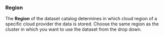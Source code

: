 ### Region

The **Region** of the dataset catalog determines in which cloud region of a
specific cloud provider the data is stored. Choose the same region as the
cluster in which you want to use the dataset from the drop down.